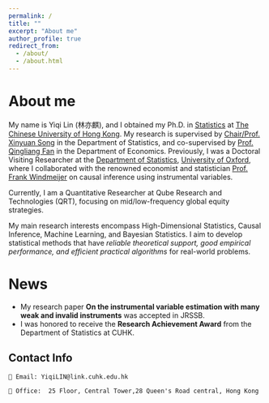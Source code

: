 ```yaml
---
permalink: /
title: ""
excerpt: "About me"
author_profile: true
redirect_from: 
  - /about/
  - /about.html
---
```


# About me

My name is Yiqi Lin (林亦麒), and I obtained my Ph.D. in [Statistics](https://www.sta.cuhk.edu.hk/default.aspx) at [The Chinese University of Hong Kong](https://www.cuhk.edu.hk). My research is supervised by [Chair/Prof. Xinyuan Song](https://www.sta.cuhk.edu.hk/peoples/xysong/) in the Department of Statistics, and co-supervised by [Prof. Qingliang Fan](https://www.econ.cuhk.edu.hk/econ/en-gb/people/faculty?view=faculty&id=qlfan) in the Department of Economics. Previously, I was a Doctoral Visiting Researcher at the [Department of Statistics](https://www.stats.ox.ac.uk/), [University of Oxford](https://www.ox.ac.uk/), where I collaborated with the renowned economist and statistician [Prof. Frank Windmeijer](https://www.stats.ox.ac.uk/all-people/professor-frank-windmeijer/) on causal inference using instrumental variables.

Currently, I am a Quantitative Researcher at Qube Research and Technologies (QRT), focusing on mid/low-frequency global equity strategies.

My main research interests encompass High-Dimensional Statistics, Causal Inference, Machine Learning, and Bayesian Statistics. I aim to develop statistical methods that have *reliable theoretical support, good empirical performance, and efficient practical algorithms* for real-world problems.

<!--Prior to joining CUHK, I obtained my bachelor's degree in Statistics from the [Department of Mathematics](https://math.sustech.edu.cn/) at the [Southern University of Science and Technology]([http://www.hdu.edu.cn/](https://sustech.edu.cn/index.html)) in 2019.-->


<!--# My thesis defense slides-->

<!--Here is the thesis defense slides covering main researches in my Ph.D. study. [[slide](https://qoifoq.github.io/linyiqi.github.io/_pages/talk/Thesis_Slides.pdf)]-->

# News 
* My research paper **On the instrumental variable estimation with many weak and invalid instruments** was accepted in JRSSB.
* I was honored to receive the **Research Achievement Award** from the Department of Statistics at CUHK.

<!--## Research Interests:-->
<!-- 🎯 <span style="font-size:1.2em;"> Optimization </span>  | 🔍 <span style="font-size:1.2em;"> Inference </span> | -->


<!-- | ⛳ Methodology | 📘 Learning Theory |  💻 Software | 🕸️ Deep Learning | 🎖️ Ranking
| 🔓 Explainable AI | 🆙 RecSystems | 🧬 Biostatistics | 🎯 Optimization | -->

<!--| ⛳ Methodology |  💻 Software | -->


## Contact Info

    📧 Email: YiqiLIN@link.cuhk.edu.hk

    🏢 Office:  25 Floor, Central Tower,28 Queen's Road central, Hong Kong






